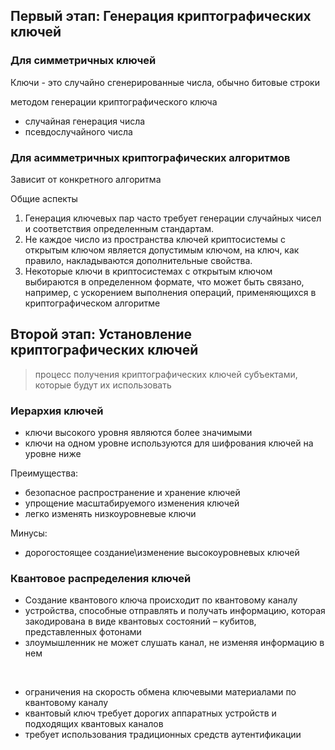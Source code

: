 ## Первый этап: Генерация криптографических ключей

### Для симметричных ключей

Ключи - это случайно сгенерированные числа, обычно битовые строки

методом генерации криптографического ключа
- случайная генерация числа
- псевдослучайного числа

### Для асимметричных криптографических алгоритмов

Зависит от конкретного алгоритма

Общие аспекты
1. Генерация ключевых пар часто требует генерации случайных чисел и соответствия определенным стандартам.
1. Не каждое число из пространства ключей криптосистемы с открытым ключом является допустимым ключом, на ключ, как правило, накладываются дополнительные свойства.
1. Некоторые ключи в криптосистемах с открытым ключом выбираются в определенном формате, что может быть связано, например, с ускорением выполнения операций, применяющихся в криптографическом алгоритме

## Второй этап: Установление криптографических ключей

> процесс получения криптографических ключей субъектами, которые будут их использовать

### Иерархия ключей

- ключи высокого уровня являются более значимыми
- ключи на одном уровне используются для шифрования ключей на уровне ниже

Преимущества:
- безопасное распространение и хранение ключей
- упрощение масштабируемого изменения ключей
- легко изменять низкоуровневые ключи

Минусы:
- дорогостоящее создание\изменение высокоуровневых ключей

### Квантовое распределения ключей

- Создание квантового ключа происходит по квантовому каналу
- устройства, способные отправлять и получать информацию, которая закодирована в виде квантовых состояний – кубитов, представленных фотонами
- злоумышленник не может слушать канал, не изменяя информацию в нем

<br>

- ограничения на скорость обмена ключевыми материалами по квантовому каналу
- квантовый ключ требует дорогих аппаратных устройств и подходящих квантовых каналов
- требует использования традиционных средств аутентификации